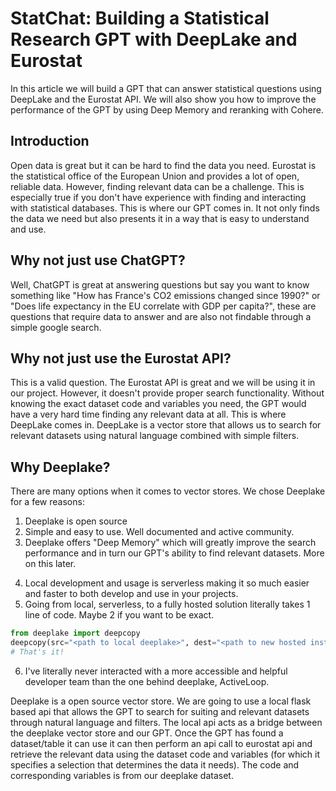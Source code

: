 # StatChat: Building a Statistical Research GPT with DeepLake and Eurostat
In this article we will build a GPT that can answer statistical questions using DeepLake and the Eurostat API. We will also show you how to improve the performance of the GPT by using Deep Memory and reranking with Cohere.

## Introduction
Open data is great but it can be hard to find the data you need. Eurostat is the statistical office of the European Union and provides a lot of open, reliable data. However, finding relevant data can be a challenge. This is especially true if you don't have experience with finding and interacting with statistical databases. This is where our GPT comes in. It not only finds the data we need but also presents it in a way that is easy to understand and use. 

## Why not just use ChatGPT? 
Well, ChatGPT is great at answering questions but say you want to know something like "How has France's CO2 emissions changed since 1990?" or "Does life expectancy in the EU correlate with GDP per capita?", these are questions that require data to answer and are also not findable through a simple google search.

## Why not just use the Eurostat API?
This is a valid question. The Eurostat API is great and we will be using it in our project. However, it doesn't provide proper search functionality. Without knowing the exact dataset code and variables you need, the GPT would have a very hard time finding any relevant data at all. This is where DeepLake comes in. DeepLake is a vector store that allows us to search for relevant datasets using natural language combined with simple filters.

## Why Deeplake?
There are many options when it comes to vector stores. We chose Deeplake for a few reasons:
1. Deeplake is open source
2. Simple and easy to use. Well documented and active community.
3. Deeplake offers "Deep Memory" which will greatly improve the search performance and in turn our GPT's ability to find relevant datasets. More on this later.
<!-- Personal reasons: -->
4. Local development and usage is serverless making it so much easier and faster to both develop and use in your projects.  
5. Going from local, serverless, to a fully hosted solution literally takes 1 line of code. Maybe 2 if you want to be exact.
```python
from deeplake import deepcopy
deepcopy(src="<path to local deeplake>", dest="<path to new hosted instance>")
# That's it!
```
6. I've literally never interacted with a more accessible and helpful developer team than the one behind deeplake, ActiveLoop.







Deeplake is a open source vector store. We are going to use a local flask based api that allows the GPT to search for suiting and relevant datasets through natural language and filters. The local api acts as a bridge between the deeplake vector store and our GPT. Once the GPT has found a dataset/table it can use it can then perform an api call to eurostat api and retrieve the relevant data using the dataset code and variables (for which it specifies a selection that determines the data it needs). The code and corresponding variables is from our deeplake dataset.







